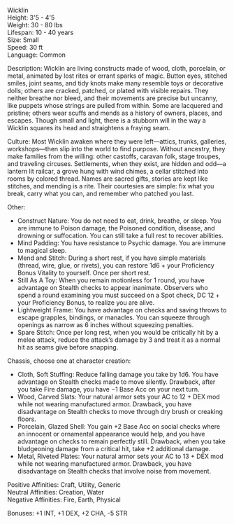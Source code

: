 Wicklin  
Height: 3'5 - 4'5  
Weight: 30 - 80 lbs  
Lifespan: 10 - 40 years  
Size: Small  
Speed: 30 ft  
Language: Common

Description: Wicklin are living constructs made of wood, cloth, porcelain, or metal, animated by lost rites or errant sparks of magic. Button eyes, stitched smiles, joint seams, and tidy knots make many resemble toys or decorative dolls; others are cracked, patched, or plated with visible repairs. They neither breathe nor bleed, and their movements are precise but uncanny, like puppets whose strings are pulled from within. Some are lacquered and pristine; others wear scuffs and mends as a history of owners, places, and escapes. Though small and light, there is a stubborn will in the way a Wicklin squares its head and straightens a fraying seam.

Culture: Most Wicklin awaken where they were left—attics, trunks, galleries, workshops—then slip into the world to find purpose. Without ancestry, they make families from the willing: other castoffs, caravan folk, stage troupes, and traveling circuses. Settlements, when they exist, are hidden and odd—a lantern lit railcar, a grove hung with wind chimes, a cellar stitched into rooms by colored thread. Names are sacred gifts, stories are kept like stitches, and mending is a rite. Their courtesies are simple: fix what you break, carry what you can, and remember who patched you last.

Other:
- Construct Nature: You do not need to eat, drink, breathe, or sleep. You are immune to Poison damage, the Poisoned condition, disease, and drowning or suffocation. You can still take a full rest to recover abilities.
- Mind Padding: You have resistance to Psychic damage. You are immune to magical sleep.
- Mend and Stitch: During a short rest, if you have simple materials (thread, wire, glue, or rivets), you can restore 1d6 + your Proficiency Bonus Vitality to yourself. Once per short rest.
- Still As A Toy: When you remain motionless for 1 round, you have advantage on Stealth checks to appear inanimate. Observers who spend a round examining you must succeed on a Spot check, DC 12 + your Proficiency Bonus, to realize you are alive.
- Lightweight Frame: You have advantage on checks and saving throws to escape grapples, bindings, or manacles. You can squeeze through openings as narrow as 6 inches without squeezing penalties.
- Spare Stitch: Once per long rest, when you would be critically hit by a melee attack, reduce the attack’s damage by 3 and treat it as a normal hit as seams give before snapping.

Chassis, choose one at character creation:
- Cloth, Soft Stuffing: Reduce falling damage you take by 1d6. You have advantage on Stealth checks made to move silently. Drawback, after you take Fire damage, you have −1 Base Acc on your next turn.
- Wood, Carved Slats: Your natural armor sets your AC to 12 + DEX mod while not wearing manufactured armor. Drawback, you have disadvantage on Stealth checks to move through dry brush or creaking floors.
- Porcelain, Glazed Shell: You gain +2 Base Acc on social checks where an innocent or ornamental appearance would help, and you have advantage on checks to remain perfectly still. Drawback, when you take bludgeoning damage from a critical hit, take +2 additional damage.
- Metal, Riveted Plates: Your natural armor sets your AC to 13 + DEX mod while not wearing manufactured armor. Drawback, you have disadvantage on Stealth checks that involve noise from movement.

Positive Affinities: Craft, Utility, Generic  
Neutral Affinities: Creation, Water  
Negative Affinities: Fire, Earth, Physical  

Bonuses: +1 INT, +1 DEX, +2 CHA, -5 STR